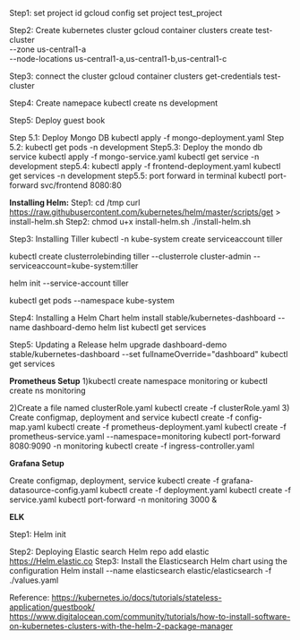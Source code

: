 Step1: set project id
gcloud config set project test_project

Step2:
Create kubernetes cluster
gcloud container clusters create test-cluster \
    --zone us-central1-a \
    --node-locations us-central1-a,us-central1-b,us-central1-c
   
Step3: 
connect the cluster
gcloud container clusters get-credentials test-cluster

Step4:
 Create namepace 
 kubectl create ns development
 
Step5: Deploy guest book

Step 5.1: Deploy Mongo DB
kubectl apply -f mongo-deployment.yaml
Step 5.2: kubectl get pods -n development
Step5.3:
Deploy the mondo db service
kubectl apply -f mongo-service.yaml
kubectl get service -n development
step5.4:
kubectl apply -f frontend-deployment.yaml
kubectl get services -n development
step5.5:
port forward in terminal
kubectl port-forward svc/frontend 8080:80

**Installing Helm:**
Step1:
cd /tmp
curl https://raw.githubusercontent.com/kubernetes/helm/master/scripts/get > install-helm.sh
Step2:
chmod u+x install-helm.sh
./install-helm.sh

Step3: Installing Tiller
kubectl -n kube-system create serviceaccount tiller

kubectl create clusterrolebinding tiller --clusterrole cluster-admin --serviceaccount=kube-system:tiller

helm init --service-account tiller

kubectl get pods --namespace kube-system

Step4: Installing a Helm Chart
helm install stable/kubernetes-dashboard --name dashboard-demo
helm list
kubectl get services

Step5: Updating a Release
helm upgrade dashboard-demo stable/kubernetes-dashboard --set fullnameOverride="dashboard"
kubectl get services

**Prometheus Setup**
1)kubectl create namespace monitoring or kubectl create ns monitoring

2)Create a file named clusterRole.yaml 
kubectl create -f clusterRole.yaml
3) Create configmap, deployment and service
kubectl create -f config-map.yaml
kubectl create  -f prometheus-deployment.yaml 
kubectl create -f prometheus-service.yaml --namespace=monitoring
kubectl port-forward <prometheus-pod-name> 8080:9090 -n monitoring
kubectl create -f ingress-controller.yaml

****Grafana Setup****

Create configmap, deployment, service
kubectl create -f grafana-datasource-config.yaml
kubectl create -f deployment.yaml
kubectl create -f service.yaml
kubectl port-forward -n monitoring <grafana-pod-name> 3000 &
    

**ELK**
 
Step1: Helm init

Step2: Deploying Elastic search 
    Helm repo add elastic https://Helm.elastic.co
Step3:
    Install the Elasticsearch Helm chart using the configuration
    Helm install --name elasticsearch elastic/elasticsearch -f ./values.yaml 



Reference: https://kubernetes.io/docs/tutorials/stateless-application/guestbook/
https://www.digitalocean.com/community/tutorials/how-to-install-software-on-kubernetes-clusters-with-the-helm-2-package-manager

